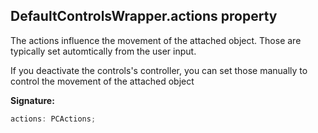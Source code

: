 
## DefaultControlsWrapper.actions property

The actions influence the movement of the attached object. Those are typically set automtically from the user input.

If you deactivate the controls's controller, you can set those manually to control the movement of the attached object

**Signature:**

```typescript
actions: PCActions;
```

